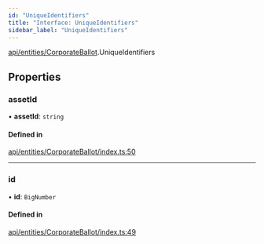 ```yaml
---
id: "UniqueIdentifiers"
title: "Interface: UniqueIdentifiers"
sidebar_label: "UniqueIdentifiers"
---
```


[api/entities/CorporateBallot](../../../../../modules/API/Entities/CorporateBallot/CorporateBallot.md).UniqueIdentifiers

## Properties

### assetId

• **assetId**: `string`

#### Defined in

[api/entities/CorporateBallot/index.ts:50](https://github.com/PolymeshAssociation/polymesh-sdk/blob/fbf6882d0/src/api/entities/CorporateBallot/index.ts#L50)

___

### id

• **id**: `BigNumber`

#### Defined in

[api/entities/CorporateBallot/index.ts:49](https://github.com/PolymeshAssociation/polymesh-sdk/blob/fbf6882d0/src/api/entities/CorporateBallot/index.ts#L49)
